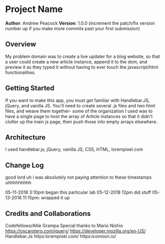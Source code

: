 # Project Name

**Author**: Andrew Peacock
**Version**: 1.0.0 (increment the patch/fix version number up if you make more commits past your first submission)

## Overview
<!-- Provide a high level overview of what this application is and why you are building it, beyond the fact that it's an assignment for a Code Fellows 301 class. (i.e. What's your problem domain?) -->
My problem domain was to create a live updater for a blog website, so that a user could create a new article instance, append it to the dom, and preview it as they typed it without having to ever touch the javascript/html functionalities. 

## Getting Started
<!-- What are the steps that a user must take in order to build this app on their own machine and get it running? -->
If you want to make this app, you must get familiar with Handlebar.JS, jQuery, and vanilla JS. You'll need to create several .js files and two html files, and weave them together- some of the organization I used was to have a single page to host the array of Article instances so that it didn't clutter up the main js page, then push those into empty arrays elsewhere. 

## Architecture
<!-- Provide a detailed description of the application design. What technologies (languages, libraries, etc) you're using, and any other relevant design information. -->
I used handlebar.js, jQuery, vanilla JS, CSS, HTML, lorempixel.com

## Change Log
<!-- Use this are to document the iterative changes made to your application as each feature is successfully implemented. Use time stamps. Here's an examples:

01-01-2001 4:59pm - Application now has a fully-functional express server, with GET and POST routes for the book resource.
-->
good lord uh i was absolutely not paying attention to these timestamps uhhhhhhhhh

05-11-2018 3:10pm began this particular lab
05-12-2018 12pm did stuff
05-13-2018 11:15pm: wrapped it up

## Credits and Collaborations
<!-- Give credit (and a link) to other people or resources that helped you build this application. -->
Codefellows/Allie Grampa
Special thanks to Mario Nishio
https://oscarotero.com/jquery/
https://developer.mozilla.org/en-US/
Handlebar.Js
https:lorempixel.com/
https:icomoon.io/


